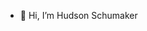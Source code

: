 - 👋 Hi, I’m Hudson Schumaker


<!---
HudsonLSchumaker/HudsonLSchumaker is a ✨ special ✨ repository because its `README.md` (this file) appears on your GitHub profile.
You can click the Preview link to take a look at your changes.
--->
